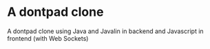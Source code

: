 # A dontpad clone 
A dontpad clone using Java and Javalin in backend and Javascript in frontend (with Web Sockets)
